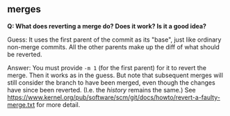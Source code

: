 ## merges

**Q: What does reverting a merge do? Does it work? Is it a good idea?**

Guess: It uses the first parent of the commit as its "base", just like ordinary
non-merge commits. All the other parents make up the diff of what should be
reverted.

Answer: You must provide `-m 1` (for the first parent) for it to revert the
merge. Then it works as in the guess. But note that subsequent merges will
still consider the branch to have been merged, even though the changes have
since been reverted. (I.e. the *history* remains the same.) See
https://www.kernel.org/pub/software/scm/git/docs/howto/revert-a-faulty-merge.txt
for more detail.
